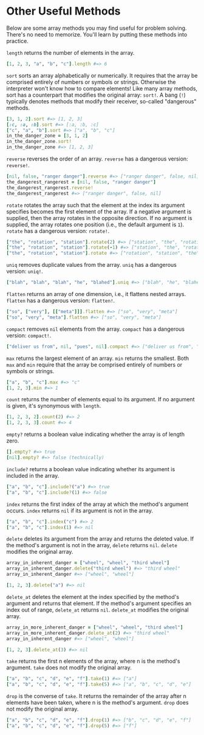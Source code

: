 # Other Useful Methods

Below are some array methods you may find useful for problem solving. There's no
need to memorize. You'll learn by putting these methods into practice.

`length` returns the number of elements in the array.

```ruby
[1, 2, 3, "a", "b", "c"].length #=> 6
```

`sort` sorts an array alphabetically or numerically. It requires that the array
be comprised entirely of numbers or symbols or strings. Otherwise the
interpreter won't know how to compare elements! Like many array methods, sort
has a counterpart that modifies the original array: `sort!`. A bang (`!`)
typically denotes methods that modify their receiver, so-called "dangerous"
methods.

```ruby
[3, 1, 2].sort #=> [1, 2, 3]
[:c, :a, :b].sort #=> [:a, :b, :c]
["c", "a", "b"].sort #=> ["a", "b", "c"]
in_the_danger_zone = [3, 1, 2]
in_the_danger_zone.sort!
in_the_danger_zone #=> [1, 2, 3]
```

`reverse` reverses the order of an array. `reverse` has a dangerous version:
`reverse!`.

```ruby
[nil, false, "ranger danger"].reverse #=> ["ranger danger", false, nil]
the_dangerest_rangerest = [nil, false, "ranger danger"]
the_dangerest_rangerest.reverse!
the_dangerest_rangerest #=> ["ranger danger", false, nil]
```

`rotate` rotates the array such that the element at the index its argument
specifies becomes the first element of the array. If a negative argument is
supplied, then the array rotates in the opposite direction. If no argument is
supplied, the array rotates one position (i.e., the default argument is `1`).
`rotate` has a dangerous version: `rotate!`.

```ruby
["the", "rotation", "station"].rotate(2) #=> ["station", "the", "rotation"]
["the", "rotation", "station"].rotate(-1) #=> ["station", "the", "rotation"]
["the", "rotation", "station"].rotate #=> ["rotation", "station", "the"]
```

`uniq` removes duplicate values from the array. `uniq` has a dangerous version:
`uniq!`.

```ruby
["blah", "blah", "blah", "he", "blahed"].uniq #=> ["blah", "he", "blahed"]
```

`flatten` returns an array of one dimension, i.e., it flattens nested arrays.
`flatten` has a dangerous version: `flatten!`.

```ruby
["so", ["very"], [["meta"]]].flatten #=> ["so", "very", "meta"]
["so", "very", "meta"].flatten #=> ["so", "very", "meta"]
```

`compact` removes `nil` elements from the array. `compact` has a dangerous
version: `compact!`.

```ruby
["deliver us from", nil, "pues", nil].compact #=> ["deliver us from", "pues"]
```

`max` returns the largest element of an array. `min` returns the smallest. Both
`max` and `min` require that the array be comprised entirely of numbers or
symbols or strings.

```ruby
["a", "b", "c"].max #=> "c"
[1, 2, 3].min #=> 1
```

`count` returns the number of elements equal to its argument. If no argument is
given, it's synonymous with `length`.

```ruby
[1, 2, 3, 2].count(2) #=> 2
[1, 2, 3, 3].count #=> 4
```

`empty?` returns a boolean value indicating whether the array is of length
zero.

```ruby
[].empty? #=> true
[nil].empty? #=> false (technically)
```

`include?` returns a boolean value indicating whether its argument is
included in the array.

```ruby
["a", "b", "c"].include?("a") #=> true
["a", "b", "c"].include?(1) #=> false
```

`index` returns the first index of the array at which the method's argument
occurs. `index` returns `nil` if its argument is not in the array.

```ruby
["a", "b", "c"].index("c") #=> 2
["a", "b", "c"].index(1) #=> nil
```

`delete` deletes its argument from the array and returns the deleted value. If
the method's argument is not in the array, `delete` returns `nil`. `delete`
modifies the original array.

```ruby
array_in_inherent_danger = ["wheel", "wheel", "third wheel"]
array_in_inherent_danger.delete("third wheel") #=> "third wheel"
array_in_inherent_danger #=> ["wheel", "wheel"]

[1, 2, 3].delete("a") #=> nil
```

`delete_at` deletes the element at the index specified by the method's argument
and returns that element. If the method's argument specifies an index out of
range, `delete_at` returns `nil`. `delete_at` modifies the original array.

```ruby
array_in_more_inherent_danger = ["wheel", "wheel", "third wheel"]
array_in_more_inherent_danger.delete_at(2) #=> "third wheel"
array_in_inherent_danger #=> ["wheel", "wheel"]

[1, 2, 3].delete_at(3) #=> nil
```

`take` returns the first n elements of the array, where n is the method's
argument. `take` does not modify the original array.

```ruby
["a", "b", "c", "d", "e", "f"].take(1) #=> ["a"]
["a", "b", "c", "d", "e", "f"].take(5) #=> ["a", "b", "c", "d", "e"]
```

`drop` is the converse of `take`. It returns the remainder of the array after n
elements have been taken, where n is the method's argument. `drop` does not
modify the original array.

```ruby
["a", "b", "c", "d", "e", "f"].drop(1) #=> ["b", "c", "d", "e", "f"]
["a", "b", "c", "d", "e", "f"].drop(5) #=> ["f"]
```

